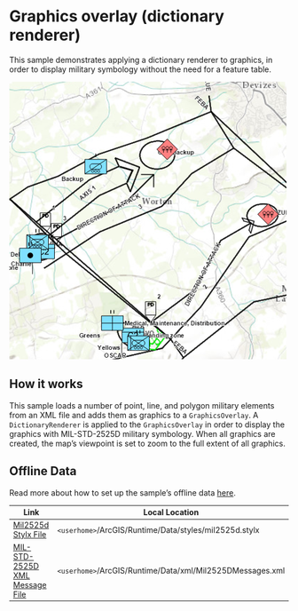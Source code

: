 # Graphics overlay (dictionary renderer)

This sample demonstrates applying a dictionary renderer to graphics, in
order to display military symbology without the need for a feature
table.

![](screenshot.png)

## How it works

This sample loads a number of point, line, and polygon military elements
from an XML file and adds them as graphics to a `GraphicsOverlay`. A
`DictionaryRenderer` is applied to the `GraphicsOverlay` in order to
display the graphics with MIL-STD-2525D military symbology. When all
graphics are created, the map’s viewpoint is set to zoom to the full
extent of all graphics.

## Offline Data

Read more about how to set up the sample’s offline data
[here](http://links.esri.com/ArcGISRuntimeQtSamples).

| Link                                                                                                                       | Local Location                                            |
| -------------------------------------------------------------------------------------------------------------------------- | --------------------------------------------------------- |
| [Mil2525d Stylx File](https://www.arcgis.com/home/item.html?id=e34835bf5ec5430da7cf16bb8c0b075c)                           | `<userhome>`/ArcGIS/Runtime/Data/styles/mil2525d.stylx    |
| [MIL-STD-2525D XML Message File](https://arcgisruntime.maps.arcgis.com/home/item.html?id=3db12175479147ea9c89ebaaf3b89996) | `<userhome>`/ArcGIS/Runtime/Data/xml/Mil2525DMessages.xml |
